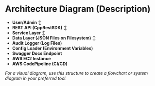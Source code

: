 # Architecture Diagram (Description)

- **User/Admin**
  ↕
- **REST API (CppRestSDK)**
  ↕
- **Service Layer**
  ↕
- **Data Layer (JSON Files on Filesystem)**
  ↕
- **Audit Logger (Log Files)**
- **Config Loader (Environment Variables)**
- **Swagger Docs Endpoint**
- **AWS EC2 Instance**
- **AWS CodePipeline (CI/CD)**

*For a visual diagram, use this structure to create a flowchart or system diagram in your preferred tool.*

